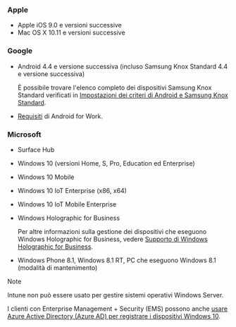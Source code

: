 

### <a name="apple"></a>Apple
- Apple iOS 9.0 e versioni successive
- Mac OS X 10.11 e versioni successive

### <a name="google"></a>Google
- Android 4.4 e versione successiva (incluso Samsung Knox Standard 4.4 e versione successiva)

  È possibile trovare l'elenco completo dei dispositivi Samsung Knox Standard verificati in [Impostazioni dei criteri di Android e Samsung Knox Standard](/intune/supported-devices-browsers#supported-samsung-knox-standard-devices).


- [Requisiti](https://support.google.com/work/android/answer/6174145?hl=en&ref_topic=6151012) di Android for Work.

### <a name="microsoft"></a>Microsoft

- Surface Hub
- Windows 10 (versioni Home, S, Pro, Education ed Enterprise)
- Windows 10 Mobile
- Windows 10 IoT Enterprise (x86, x64)
- Windows 10 IoT Mobile Enterprise
- Windows Holographic for Business

  Per altre informazioni sulla gestione dei dispositivi che eseguono Windows Holographic for Business, vedere [Supporto di Windows Holographic for Business](../windows-holographic-for-business.md).

- Windows Phone 8.1, Windows 8.1 RT, PC che eseguono Windows 8.1 (modalità di mantenimento)

> [!NOTE]
> Intune non può essere usato per gestire sistemi operativi Windows Server.

I clienti con Enterprise Management + Security (EMS) possono anche [usare Azure Active Directory (Azure AD) per registrare i dispositivi Windows 10](/intune-classic/deploy-use/set-up-windows-device-management-with-microsoft-intune#azure-active-directory-enrollment).


